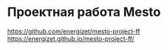 # Проектная работа Mesto
https://github.com/energizet/mesto-project-ff
https://energizet.github.io/mesto-project-ff/
